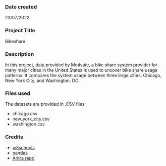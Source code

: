 ### Date created
23/07/2023

### Project Title
Bikeshare

### Description
In this project, data provided by Motivate, a bike share system provider for many major cities in the United States is used to uncover bike share usage patterns. It compares the system usage between three large cities: Chicago, New York City, and Washington, DC.

### Files used
The datasets are provided in .CSV files
* chicago.csv
* new_york_city.csv
* washington.csv

### Credits
* [w3schools](https://www.w3schools.com/)
* [pandas](https://pandas.pydata.org/docs/)
* [Aritra repo](https://github.com/Aritra96/bikeshare-project/blob/master/bikeshare.py)

